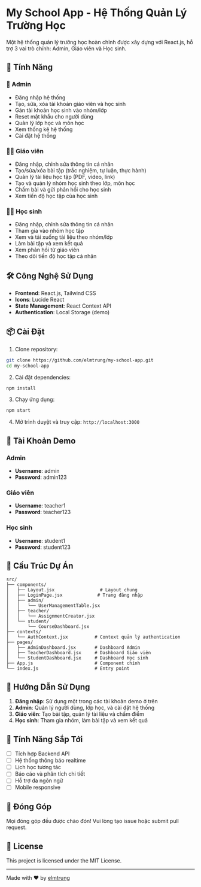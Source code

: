 # My School App - Hệ Thống Quản Lý Trường Học

Một hệ thống quản lý trường học hoàn chỉnh được xây dựng với React.js, hỗ trợ 3 vai trò chính: Admin, Giáo viên và Học sinh.

## 🚀 Tính Năng

### 🔑 Admin
- Đăng nhập hệ thống
- Tạo, sửa, xóa tài khoản giáo viên và học sinh
- Gán tài khoản học sinh vào nhóm/lớp
- Reset mật khẩu cho người dùng
- Quản lý lớp học và môn học
- Xem thống kê hệ thống
- Cài đặt hệ thống

### 👩‍🏫 Giáo viên
- Đăng nhập, chỉnh sửa thông tin cá nhân
- Tạo/sửa/xóa bài tập (trắc nghiệm, tự luận, thực hành)
- Quản lý tài liệu học tập (PDF, video, link)
- Tạo và quản lý nhóm học sinh theo lớp, môn học
- Chấm bài và gửi phản hồi cho học sinh
- Xem tiến độ học tập của học sinh

### 👨‍🎓 Học sinh
- Đăng nhập, chỉnh sửa thông tin cá nhân
- Tham gia vào nhóm học tập
- Xem và tải xuống tài liệu theo nhóm/lớp
- Làm bài tập và xem kết quả
- Xem phản hồi từ giáo viên
- Theo dõi tiến độ học tập cá nhân

## 🛠️ Công Nghệ Sử Dụng

- **Frontend**: React.js, Tailwind CSS
- **Icons**: Lucide React
- **State Management**: React Context API
- **Authentication**: Local Storage (demo)

## 📦 Cài Đặt

1. Clone repository:
```bash
git clone https://github.com/elmtrung/my-school-app.git
cd my-school-app
```

2. Cài đặt dependencies:
```bash
npm install
```

3. Chạy ứng dụng:
```bash
npm start
```

4. Mở trình duyệt và truy cập: `http://localhost:3000`

## 🔐 Tài Khoản Demo

### Admin
- **Username**: admin
- **Password**: admin123

### Giáo viên
- **Username**: teacher1
- **Password**: teacher123

### Học sinh
- **Username**: student1
- **Password**: student123

## 📁 Cấu Trúc Dự Án

```
src/
├── components/
│   ├── Layout.jsx                 # Layout chung
│   ├── LoginPage.jsx             # Trang đăng nhập
│   ├── admin/
│   │   └── UserManagementTable.jsx
│   ├── teacher/
│   │   └── AssignmentCreator.jsx
│   └── student/
│       └── CourseDashboard.jsx
├── contexts/
│   └── AuthContext.jsx          # Context quản lý authentication
├── pages/
│   ├── AdminDashboard.jsx       # Dashboard Admin
│   ├── TeacherDashboard.jsx     # Dashboard Giáo viên
│   └── StudentDashboard.jsx     # Dashboard Học sinh
├── App.js                       # Component chính
└── index.js                     # Entry point
```

## 🎯 Hướng Dẫn Sử Dụng

1. **Đăng nhập**: Sử dụng một trong các tài khoản demo ở trên
2. **Admin**: Quản lý người dùng, lớp học, và cài đặt hệ thống
3. **Giáo viên**: Tạo bài tập, quản lý tài liệu và chấm điểm
4. **Học sinh**: Tham gia nhóm, làm bài tập và xem kết quả

## 🔮 Tính Năng Sắp Tới

- [ ] Tích hợp Backend API
- [ ] Hệ thống thông báo realtime
- [ ] Lịch học tương tác
- [ ] Báo cáo và phân tích chi tiết
- [ ] Hỗ trợ đa ngôn ngữ
- [ ] Mobile responsive

## 🤝 Đóng Góp

Mọi đóng góp đều được chào đón! Vui lòng tạo issue hoặc submit pull request.

## 📄 License

This project is licensed under the MIT License.

---

Made with ❤️ by [elmtrung](https://github.com/elmtrung)
